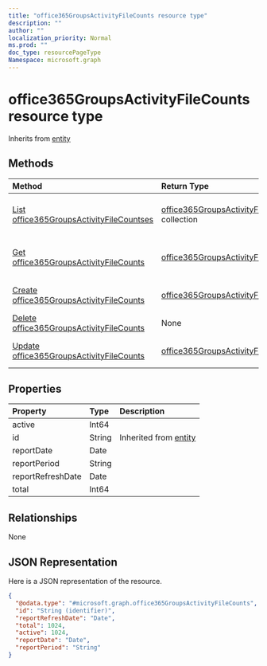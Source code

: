```yaml
---
title: "office365GroupsActivityFileCounts resource type"
description: ""
author: ""
localization_priority: Normal
ms.prod: ""
doc_type: resourcePageType
Namespace: microsoft.graph
---
```



# office365GroupsActivityFileCounts resource type




Inherits from [entity](../resources/entity.md)

## Methods
|Method|Return Type|Description|
|:---|:---|:---|
|[List office365GroupsActivityFileCountses](../api/office365groupsactivityfilecounts-list.md)|[office365GroupsActivityFileCounts](../resources/office365GroupsActivityFileCounts.md) collection|List properties and relationships of the [office365GroupsActivityFileCounts](../resources/office365groupsactivityfilecounts.md) objects.|
|[Get office365GroupsActivityFileCounts](../api/office365groupsactivityfilecounts-get.md)|[office365GroupsActivityFileCounts](../resources/office365GroupsActivityFileCounts.md)|Read properties and relationships of the [office365GroupsActivityFileCounts](../resources/office365groupsactivityfilecounts.md) object.|
|[Create office365GroupsActivityFileCounts](../api/office365groupsactivityfilecounts-create.md)|[office365GroupsActivityFileCounts](../resources/office365GroupsActivityFileCounts.md)|Create a new [office365GroupsActivityFileCounts](../resources/office365groupsactivityfilecounts.md) object.|
|[Delete office365GroupsActivityFileCounts](../api/office365groupsactivityfilecounts-delete.md)|None|Deletes a [office365GroupsActivityFileCounts](../resources/office365groupsactivityfilecounts.md).|
|[Update office365GroupsActivityFileCounts](../api/office365groupsactivityfilecounts-update.md)|[office365GroupsActivityFileCounts](../resources/office365GroupsActivityFileCounts.md)|Update the properties of a [office365GroupsActivityFileCounts](../resources/office365groupsactivityfilecounts.md) object.|

## Properties
|Property|Type|Description|
|:---|:---|:---|
|active|Int64||
|id|String| Inherited from [entity](../resources/entity.md)|
|reportDate|Date||
|reportPeriod|String||
|reportRefreshDate|Date||
|total|Int64||

## Relationships
None

## JSON Representation
Here is a JSON representation of the resource.
<!-- {
  "blockType": "resource",
  "keyProperty": "id",
  "@odata.type": "microsoft.graph.office365GroupsActivityFileCounts",
  "baseType": "microsoft.graph.entity",
  "openType": false
}
-->
``` json
{
  "@odata.type": "#microsoft.graph.office365GroupsActivityFileCounts",
  "id": "String (identifier)",
  "reportRefreshDate": "Date",
  "total": 1024,
  "active": 1024,
  "reportDate": "Date",
  "reportPeriod": "String"
}
```

